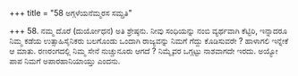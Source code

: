 +++
title = "58 ಅಗ್ಗಳೆಯನೆಮ್ಮರಸ ಸಮ್ಪ್ರತಿ"

+++
58. ನಮ್ಮ ದೊರೆ (ದುರ್ಯೋಧನ) ಅತಿ ಶ್ರೇಷ್ಠನು. ನೀವು ಸಂಧಿಯನ್ನು ನಂಬಿ ವ್ಯರ್ಥವಾಗಿ ಕೆಟ್ಟಿರಿ, ಇನ್ನಾದರೂ ನಿಮ್ಮ ಕಡೆಯ ಉತ್ಸಾಹಿಸೈನಿಕರು ಬಲಗೊಂಡು ಒಂದಾಗಿ ರಾಜ್ಯವನ್ನು ನಿಮಗೆ ಗೆದ್ದು  ಕೊಡಿಸುವರೇ ? ಹಾಳಾಗಲಿ ಇನ್ನೇಕೆ ಆ ಮಾತು. ರಣರಂಗದಲ್ಲಿ ನಿಮ್ಮ ಸೇನೆ ನುಚ್ಚುನೂರು ಆಗದೆ ? ನಿಮ್ಮೈವರ ಒಗ್ಗಟ್ಟು ನಾಶವಾಗದೇ ಇರದು. ಅಯ್ಯೋ ಪಾಪ ನಿಮಗೆ ಅಪಾರಹಾನಿಯಾಯ್ತು ಎಂದನು.